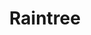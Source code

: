 ---
title: Raintree
phone: (408) 296-7578
website: www.raintreesanjose.com
management: PinnacleAMS
location: "San Jose"
tags: []
---